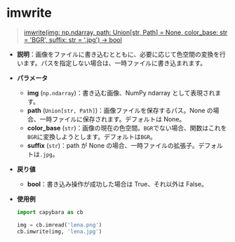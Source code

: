 # imwrite

> [imwrite(img: np.ndarray, path: Union[str, Path] = None, color_base: str = 'BGR', suffix: str = '.jpg') -> bool](https://github.com/DocsaidLab/Capybara/blob/975d62fba4f76db59e715c220f7a2af5ad8d050e/capybara/vision/improc.py#L245)

- **説明**：画像をファイルに書き込むとともに、必要に応じて色空間の変換を行います。パスを指定しない場合は、一時ファイルに書き込まれます。

- **パラメータ**

  - **img** (`np.ndarray`)：書き込む画像、NumPy ndarray として表現されます。
  - **path** (`Union[str, Path]`)：画像ファイルを保存するパス。None の場合、一時ファイルに保存されます。デフォルトは None。
  - **color_base** (`str`)：画像の現在の色空間。`BGR`でない場合、関数はこれを`BGR`に変換しようとします。デフォルトは`BGR`。
  - **suffix** (`str`)：path が None の場合、一時ファイルの拡張子。デフォルトは`.jpg`。

- **戻り値**

  - **bool**：書き込み操作が成功した場合は True、それ以外は False。

- **使用例**

  ```python
  import capybara as cb

  img = cb.imread('lena.png')
  cb.imwrite(img, 'lena.jpg')
  ```
